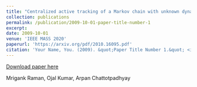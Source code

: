 ```yaml
---
title: "Centralized active tracking of a Markov chain with unknown dynamics"
collection: publications
permalink: /publication/2009-10-01-paper-title-number-1
excerpt:
date: 2009-10-01
venue: 'IEEE MASS 2020'
paperurl: 'https://arxiv.org/pdf/2010.16095.pdf'
citation: 'Your Name, You. (2009). &quot;Paper Title Number 1.&quot; <i>Journal 1</i>. 1(1).'
---
```

[Download paper here](http://academicpages.github.io/files/paper1.pdf)

Mrigank Raman, Ojal Kumar, Arpan Chattotpadhyay
